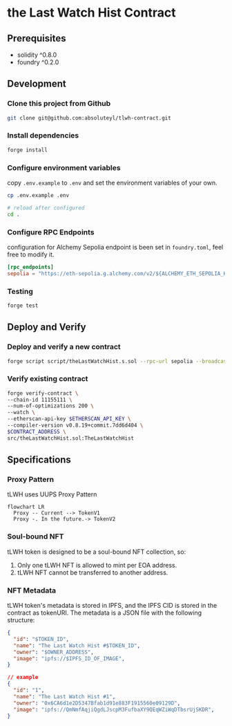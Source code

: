 # the Last Watch Hist Contract

## Prerequisites

- solidity ^0.8.0
- foundry ^0.2.0

## Development

### Clone this project from Github

```bash
git clone git@github.com:absoluteyl/tlwh-contract.git
```

### Install dependencies

```bash
forge install
```

### Configure environment variables

copy `.env.example` to `.env` and set the environment variables of your own.

```bash
cp .env.example .env

# reload after configured
cd .
```

### Configure RPC Endpoints

configuration for Alchemy Sepolia endpoint is been set in `foundry.toml`, feel free to modify it.

```toml
[rpc_endpoints]
sepolia = "https://eth-sepolia.g.alchemy.com/v2/${ALCHEMY_ETH_SEPOLIA_KEY}"
```

### Testing

```bash
forge test
```

## Deploy and Verify

### Deploy and verify a new contract

```bash
forge script script/theLastWatchHist.s.sol --rpc-url sepolia --broadcast --verify
```

### Verify existing contract

```bash
forge verify-contract \
--chain-id 11155111 \
--num-of-optimizations 200 \
--watch \
--etherscan-api-key $ETHERSCAN_API_KEY \
--compiler-version v0.8.19+commit.7dd6d404 \
$CONTRACT_ADDRESS \
src/theLastWatchHist.sol:TheLastWatchHist
```

## Specifications

### Proxy Pattern

tLWH uses UUPS Proxy Pattern

```mermaid
flowchart LR
  Proxy -- Current --> TokenV1
  Proxy -. In the future.-> TokenV2
```

### Soul-bound NFT

tLWH token is designed to be a soul-bound NFT collection, so:

1. Only one tLWH NFT is allowed to mint per EOA address.
2. tLWH NFT cannot be transferred to another address.

### NFT Metadata

tLWH token's metadata is stored in IPFS, and the IPFS CID is stored in the contract as tokenURI. The metadata is a JSON file with the following structure:

```json
{
  "id": "$TOKEN_ID",
  "name": "The Last Watch Hist #$TOKEN_ID",
  "owner": "$OWNER_ADDRESS",
  "image": "ipfs://$IPFS_ID_OF_IMAGE",
}

// example
{
  "id": "1",
  "name": "The Last Watch Hist #1",
  "owner": "0x6CA6d1e2D5347Bfab1d91e883F1915560e09129D",
  "image": "ipfs://QmNmfAqjiQgdLJscpM3FufbaXY9QEqWZiWqDTbsrUjSKDR",
}
```
